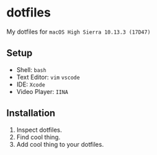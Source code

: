 # dotfiles
My dotfiles for `macOS High Sierra 10.13.3 (17D47)`



## Setup

- Shell: `bash`
- Text Editor: `vim` `vscode`
- IDE: `Xcode`
- Video Player: `IINA`



## Installation

1. Inspect dotfiles.
2. Find cool thing.
3. Add cool thing to your dotfiles.



